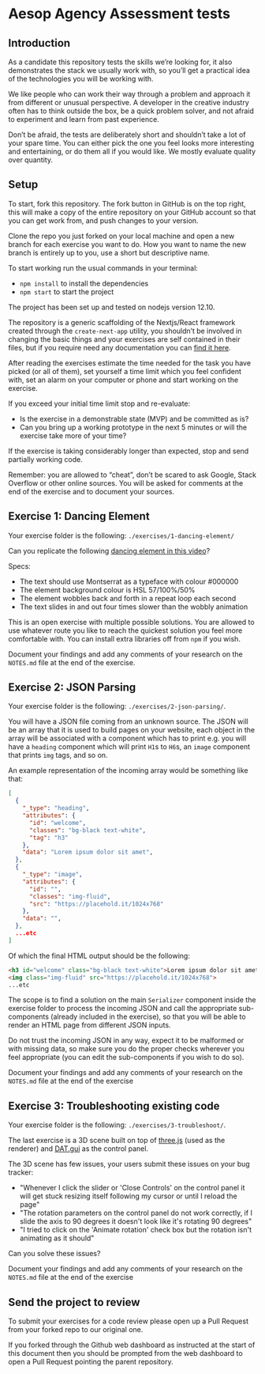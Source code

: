 # Aesop Agency Assessment tests

## Introduction

As a candidate this repository tests the skills we’re looking for, it also demonstrates the stack we usually work with, so you’ll get a practical idea of the technologies you will be working with.

We like people who can work their way through a problem and approach it from different or unusual perspective. A developer in the creative industry often has to think outside the box, be a quick problem solver, and not afraid to experiment and learn from past experience.

Don’t be afraid, the tests are deliberately short and shouldn’t take a lot of your spare time. You can either pick the one you feel looks more interesting and entertaining, or do them all if you would like. We mostly evaluate quality over quantity.

## Setup

To start, fork this repository. The fork button in GitHub is on the top right, this will make a copy of the entire repository on your GitHub account so that you can get work from, and push changes to your version.

Clone the repo you just forked on your local machine and open a new branch for each exercise you want to do. How you want to name the new branch is entirely up to you, use a short but descriptive name.

To start working run the usual commands in your terminal: 

- `npm install` to install the dependencies 
- `npm start` to start the project

The project has been set up and tested on nodejs version 12.10.

The repository is a generic scaffolding of the Nextjs/React framework created through the `create-next-app` utility, you shouldn’t be involved in changing the basic things and your exercises are self contained in their files, but if you require need any documentation you can [find it here](https://github.com/zeit/next.js).

After reading the exercises estimate the time needed for the task you have picked (or all of them), set yourself a time limit which you feel confident with, set an alarm on your computer or phone and start working on the exercise.

If you exceed your initial time limit stop and re-evaluate:

- Is the exercise in a demonstrable state (MVP) and be committed as is?
- Can you bring up a working prototype in the next 5 minutes or will the exercise take more of your time?

If the exercise is taking considerably longer than expected, stop and send partially working code.

Remember: you are allowed to “cheat”, don’t be scared to ask Google, Stack Overflow or other online sources. You will be asked for comments at the end of the exercise and to document your sources.

## Exercise 1: Dancing Element

Your exercise folder is the following: `./exercises/1-dancing-element/`

Can you replicate the following [dancing element in this video](https://i.imgur.com/Ew7bnTB.gifv)? 

Specs:

- The text should use Montserrat as a typeface with colour #000000
- The element background colour is HSL 57/100%/50%
- The element wobbles back and forth in a repeat loop each second
- The text slides in and out four times slower than the wobbly animation

This is an open exercise with multiple possible solutions. You are allowed to use whatever route you like to reach the quickest solution you feel more comfortable with. You can install extra libraries off from `npm` if you wish.

Document your findings and add any comments of your research on the `NOTES.md` file at the end of the exercise.

## Exercise 2: JSON Parsing

Your exercise folder is the following: `./exercises/2-json-parsing/`.

You will have a JSON file coming from an unknown source. The JSON will be an array that it is used to build pages on your website, each object in the array will be associated with a component which has to print e.g. you will have a `heading` component which will print `H1`s to `H6`s, an `image` component that prints `img` tags, and so on.

An example representation of the incoming array would be something like that:

```json
[
  {
    "_type": "heading",
    "attributes": {
      "id": "welcome",
      "classes": "bg-black text-white",
      "tag": "h3" 
    },
    "data": "Lorem ipsum dolor sit amet",
  },
  {
    "_type": "image",
    "attributes": {
      "id": "",
      "classes": "img-fluid",
      "src": "https://placehold.it/1024x768"
    },
    "data": "",
  },
  ...etc
]
```

Of which the final HTML output should be the following:

```html
<h3 id="welcome" class="bg-black text-white">Lorem ipsum dolor sit amet</h3>
<img class="img-fluid" src="https://placehold.it/1024x768">
...etc
```

The scope is to find a solution on the main `Serializer` component inside the exercise folder to process the incoming JSON and call the appropriate sub-components (already included in the exercise), so that you will be able to render an HTML page from different JSON inputs.

Do not trust the incoming JSON in any way, expect it to be malformed or with missing data, so make sure you do the proper checks wherever you feel appropriate (you can edit the sub-components if you wish to do so).

Document your findings and add any comments of your research on the `NOTES.md` file at the end of the exercise

## Exercise 3: Troubleshooting existing code

Your exercise folder is the following: `./exercises/3-troubleshoot/`.

The last exercise is a 3D scene built on top of [three.js](https://threejs.org/) (used as the renderer) and [DAT.gui](https://github.com/dataarts/dat.gui) as the control panel.

The 3D scene has few issues, your users submit these issues on your bug tracker:

- "Whenever I click the slider or 'Close Controls' on the control panel it will get stuck resizing itself following my cursor or until I reload the page"
- "The rotation parameters on the control panel do not work correctly, if I slide the axis to 90 degrees it doesn't look like it's rotating 90 degrees"
- "I tried to click on the 'Animate rotation' check box but the rotation isn't animating as it should"

Can you solve these issues?

Document your findings and add any comments of your research on the `NOTES.md` file at the end of the exercise

## Send the project to review

To submit your exercises for a code review please open up a Pull Request from your forked repo to our original one.

If you forked through the Github web dashboard as instructed at the start of this document then you should be prompted from the web dashboard to open a Pull Request pointing the parent repository.